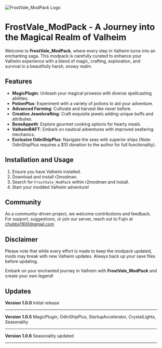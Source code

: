![FrostVale_ModPack Logo](https://dehaven.info/wp-content/uploads/2023/12/frostvale_modpack-Medium.png)

# FrostVale_ModPack - A Journey into the Magical Realm of Valheim

Welcome to **FrostVale_ModPack**, where every step in Valheim turns into an enchanting saga. This modpack is carefully curated to enhance your Valheim experience with a blend of magic, crafting, exploration, and survival in a beautifully harsh, snowy realm.

## Features

- **MagicPlugin**: Unleash your magical prowess with diverse spellcasting abilities.
- **PotionPlus**: Experiment with a variety of potions to aid your adventure.
- **Advanced Farming**: Cultivate and harvest like never before.
- **Creative Jewelcrafting**: Craft exquisite jewels adding unique buffs and attributes.
- **BoneAppetit**: Explore gourmet cooking options for hearty meals.
- **ValheimRAFT**: Embark on nautical adventures with improved seafaring mechanics.
- **Exclusive OdinShipPlus**: Navigate the seas with superior ships (Note: OdinShipPlus requires a $10 donation to the author for full functionality).

## Installation and Usage

1. Ensure you have Valheim installed.
2. Download and install r2modman.
3. Search for `FrostVale_ModPack` within r2modman and install.
4. Start your modded Valheim adventure!

## Community

As a community-driven project, we welcome contributions and feedback. For support, suggestions, or join our server, reach out to Fujin at chubbs1900@gmail.com

## Disclaimer

Please note that while every effort is made to keep the modpack updated, mods may break with new Valheim updates. Always back up your save files before updating.

Embark on your enchanted journey in Valheim with **FrostVale_ModPack** and create your own legend!
## Updates

**Version 1.0.0**
Initial release

---

**Version 1.0.5**
MagicPlugin, OdinShipPlus, StartupAccelerator, CrystalLights, Seasonality

---

**Version 1.0.6**
Seasonality updated

---

